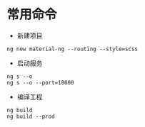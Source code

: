 # 常用命令

* 新建项目

```angular2html
ng new material-ng --routing --style=scss
```


* 启动服务

```angular2html
ng s --o 
ng s --o --port=10000
```

* 编译工程

```angular2html
ng build 
ng build --prod
```

